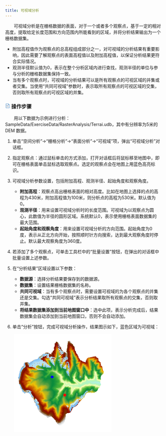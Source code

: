 ```yaml
---
title: 可视域分析
---
```



　　可视域分析是在栅格数据的表面，对于一个或者多个观察点，基于一定的相对高度，提取给定长度范围和方向范围内所能看到的区域，并将分析结果输出为一个栅格数据集。

- 附加高程值作为观察点的总高程组成部分之一，对可视域的分析结果有重要影响，因此需要了解观察点的表面高程值以及附加高程值，以保证分析结果更符合实际情况。 
- 观测半径默认值为0，表示在整个分析区域内进行查找，观测半径的单位与参与分析的栅格数据集保持一致。 
- 当有多个观察点时，可视域的分析结果可以是所有观察点的可视区域的并集或者交集。当使用“共同可视域”参数时，表示取所有观察点的可视区域的交集，否则取所有观察点的可视区域的并集。 


### ![](../img/read.gif) 操作步骤


　　用以下数据为示例进行分析：SampleData/ExerciseData/RasterAnalysis/Terrai.udb，其中有分辨率为5米的 DEM 数据。 

1. 单击“空间分析”→“栅格分析”→“表面分析”→“可视域”项，弹出“可视域分析”对话框。 
2. 指定观察点：通过鼠标单击的方式添加，打开对话框后将鼠标移至地图中，即可在栅格表面单击鼠标选取观察点。选定的观察点会在地图上用蓝色高亮标识。
3. 可视域分析参数设置，包括附加高程、观测半径、起始角度和观察角度。 
   - **附加高程**：观察点高出栅格表面的相对高度。比如在地图上选择的点的高程为430米，附加高程值为100米，则分析点的高程为530米。默认值为0。
   - **观测半径**：用来设置可视域分析时的长度范围。可视域为以观察点为圆心，此数值为半径的圆形区域。系统默认0，表示使用栅格表面数据集的最大范围。
   - **起始角度和观察角度**：用来设置可视域分析的方向范围。起始角度为0度，表示从正北方向开始，按照顺时针方向搜索，达到最大观察角度时停止。默认最大观察角度为360度。

4. 若添加了多个观察点，可单击工具栏中的“批量设置”按钮，在弹出的对话框中批量设置上述参数。
5. 在“分析结果”区域设置以下参数：
   - **数据源**：选择分析结果要保存到的数据源。
   - **数据集**：设置结果栅格数据集的名称。
   - **共同可视域**：当有多个观察点时，需要设置可视域的为各个观察点的并集还是交集。勾选“共同可视域”表示分析结果取所有观察点的交集，否则取并集。
   - **将结果数据集添加到当前地图窗口中**：选中此项，表示分析完成后，结果数据集会自动添加到当前地图窗口，否则不会自动添加。

6. 单击“分析”按钮，完成可视域分析操作，结果图示如下，蓝色区域为可视域：

　　![](img/ViewShed.png)

